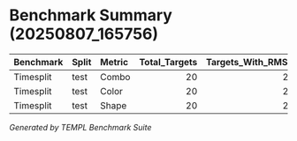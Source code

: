 # Benchmark Summary (20250807_165756)

| Benchmark   | Split   | Metric   |   Total_Targets |   Targets_With_RMSD |   Excluded_Targets | Success_Rate_2A   | Success_Rate_5A   |   Mean_RMSD |   Median_RMSD |   Avg_Exclusions | Avg_Runtime   | Exclusion_Reasons   |   Pipeline_Attempted |   Pre_Pipeline_Excluded |   Pipeline_Filtered |
|:------------|:--------|:---------|----------------:|--------------------:|-------------------:|:------------------|:------------------|------------:|--------------:|-----------------:|:--------------|:--------------------|---------------------:|------------------------:|--------------------:|
| Timesplit   | test    | Combo    |              20 |                  20 |                  0 | 25.0%             | 50.0%             |       10.75 |          4.46 |                0 | 0.0s          | {}                  |                   20 |                       0 |                   0 |
| Timesplit   | test    | Color    |              20 |                  20 |                  0 | 25.0%             | 50.0%             |       10.56 |          4.24 |                0 | 0.0s          | {}                  |                   20 |                       0 |                   0 |
| Timesplit   | test    | Shape    |              20 |                  20 |                  0 | 25.0%             | 50.0%             |       10.74 |          4.46 |                0 | 0.0s          | {}                  |                   20 |                       0 |                   0 |

*Generated by TEMPL Benchmark Suite*
